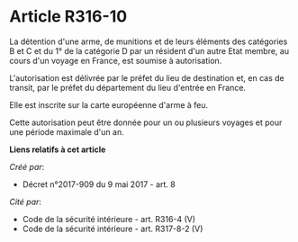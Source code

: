 # Article R316-10

La détention d'une arme, de munitions et de leurs éléments des catégories B et C et du 1° de la catégorie D par un résident
d'un autre Etat membre, au cours d'un voyage en France, est soumise à autorisation.

L'autorisation est délivrée par le préfet du lieu de destination et, en cas de transit, par le préfet du département du lieu
d'entrée en France.

Elle est inscrite sur la carte européenne d'arme à feu.

Cette autorisation peut être donnée pour un ou plusieurs voyages et pour une période maximale d'un an.

**Liens relatifs à cet article**

_Créé par_:

  - Décret n°2017-909 du 9 mai 2017 - art. 8

_Cité par_:

  - Code de la sécurité intérieure - art. R316-4 (V)
  - Code de la sécurité intérieure - art. R317-8-2 (V)
